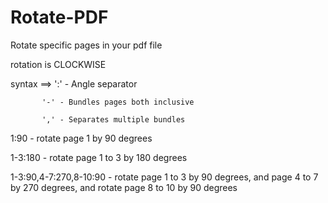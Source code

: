 # Rotate-PDF
Rotate specific pages in your pdf file

rotation is CLOCKWISE

syntax ==> 
           ':' - Angle separator

           '-' - Bundles pages both inclusive
 
           ',' - Separates multiple bundles

1:90 - rotate page 1 by 90 degrees

1-3:180 - rotate page 1 to 3 by 180 degrees

1-3:90,4-7:270,8-10:90 - rotate page 1 to 3 by 90 degrees, and page 4 to 7 by 270 degrees, and rotate page 8 to 10 by 90 degrees
